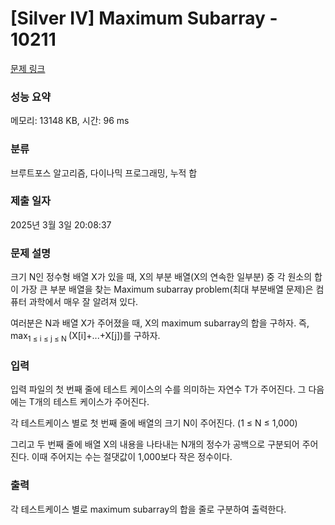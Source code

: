 # [Silver IV] Maximum Subarray - 10211 

[문제 링크](https://www.acmicpc.net/problem/10211) 

### 성능 요약

메모리: 13148 KB, 시간: 96 ms

### 분류

브루트포스 알고리즘, 다이나믹 프로그래밍, 누적 합

### 제출 일자

2025년 3월 3일 20:08:37

### 문제 설명

<p>크기 N인 정수형 배열 X가 있을 때, X의 부분 배열(X의 연속한 일부분) 중 각 원소의 합이 가장 큰 부분 배열을 찾는 Maximum subarray problem(최대 부분배열 문제)은 컴퓨터 과학에서 매우 잘 알려져 있다.</p>

<p>여러분은 N과 배열 X가 주어졌을 때, X의 maximum subarray의 합을 구하자. 즉, max<sub>1 ≤ i ≤  j ≤ N </sub>(X[i]+...+X[j])를 구하자.</p>

### 입력 

 <p>입력 파일의 첫 번째 줄에 테스트 케이스의 수를 의미하는 자연수 T가 주어진다. 그 다음에는 T개의 테스트 케이스가 주어진다.</p>

<p>각 테스트케이스 별로 첫 번째 줄에 배열의 크기 N이 주어진다. (1 ≤ N ≤ 1,000)</p>

<p>그리고 두 번째 줄에 배열 X의 내용을 나타내는 N개의 정수가 공백으로 구분되어 주어진다. 이때 주어지는 수는 절댓값이 1,000보다 작은 정수이다.</p>

### 출력 

 <p>각 테스트케이스 별로 maximum subarray의 합을 줄로 구분하여 출력한다.</p>

